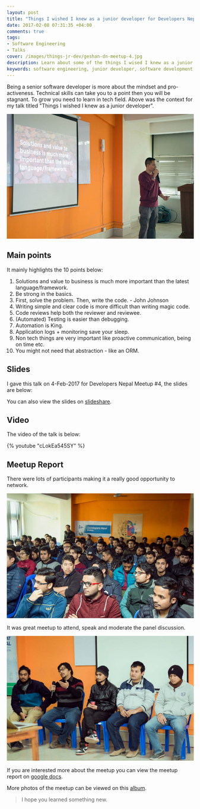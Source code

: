 ```yaml
---
layout: post
title: "Things I wished I knew as a junior developer for Developers Nepal Meetup #4 [Slides and Video]"
date: 2017-02-08 07:31:35 +04:00
comments: true
tags:
- Software Engineering
- Talks
cover: /images/things-jr-dev/geshan-dn-meetup-4.jpg
description: Learn about some of the things I wised I knew as a junior developer/software engineer. Some are technical and some are not.
keywords: software engineering, junior developer, software development, web development
---
```


Being a senior software developer is more about the mindset and pro-activeness. Technical skills can take you to a point then you will be stagnant. To grow you need to learn in tech field. Above was the context for my talk titled "Things I wished I knew as a junior developer".  

<img class="center" loading="lazy" src="/images/things-jr-dev/geshan-dn-meetup-4.jpg" title="Me speaking about Things I wished I knew as a junior developer at DN Meetup 4" alt="Me speaking about Things I wished I knew as a junior developer at DN Meetup 4">

<!-- more -->

## Main points

It mainly highlights the 10 points below:

1. Solutions and value to business is much more important than the latest language/framework.
1. Be strong in the basics.
1. First, solve the problem. Then, write the code. - John Johnson
1. Writing simple and clear code is more difficult than writing magic code.
1. Code reviews help both the reviewer and reviewee.
1. (Automated) Testing is easier than debugging.
1. Automation is King.
1. Application logs + monitoring save your sleep.
1. Non tech things are very important like proactive communication, being on time etc.
1. You might not need that abstraction - like an ORM.

## Slides

I gave this talk on 4-Feb-2017 for Developers Nepal Meetup #4, the slides are below:

<script async class="speakerdeck-embed" data-id="faca53aa9c854cd682eb08b64ddb168a" data-ratio="1.77777777777778" src="//speakerdeck.com/assets/embed.js"></script>

You can also view the slides on [slideshare](http://www.slideshare.net/geshan/things-i-wished-i-knew-as-a-junior-developer).

## Video

The video of the talk is below:

{% youtube "cLokEa545SY" %}

## Meetup Report

There were lots of participants making it a really good opportunity to network.

<img class="center" loading="lazy" src="/images/things-jr-dev/dn-meetup-4-participants.jpg" title="Participants at DN Meetup 4" alt="Participants at DN Meetup 4">

It was great meetup to attend, speak and moderate the panel discussion.

<img class="center" loading="lazy" src="/images/things-jr-dev/dn-meetup-4-panelists.jpg" title="Open discussion panelists at DN Meetup 4" alt="Open discussion panelists at DN Meetup 4">

If you are interested more about the meetup you can view the meetup report on [google docs](https://docs.google.com/document/d/1utAY2UyxNOzBKFbp8cfY4cbz6Np517_fVGO4VCVXdds/).

More photos of the meetup can be viewed on this [album](https://www.dropbox.com/sh/jeq76wzcaffg1ft/AABcnAJpd3Kk6HiEbt3XjgQ7a?dl=0).

> I hope you learned something new.
